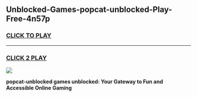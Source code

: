 
## Unblocked-Games-popcat-unblocked-Play-Free-4n57p
<h3>
<a href="https://premium76.site?title=popcat-unblocked&ref=18A1">CLICK TO PLAY</a></h3>
<hr>

<h3>
<a href="https://premium76.site?title=popcat-unblocked&ref=18A1">CLICK 2 PLAY</a>
  
</h3>

<a href="https://premium76.site?title=popcat-unblocked&ref=18A1"><img src="https://clearcache.store/games.png"></a>


**popcat-unblocked games unblocked: Your Gateway to Fun and Accessible Online Gaming**
